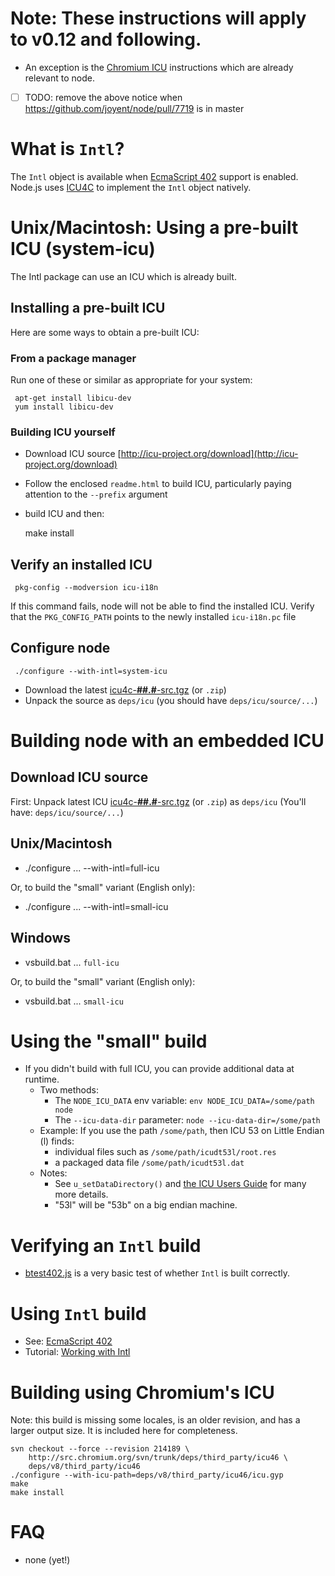 # Note: These instructions will apply to v0.12 and following.
- An exception is the [Chromium ICU](#building-using-chromiums-icu) instructions which are already relevant to node.
- [ ] TODO: remove the above notice when https://github.com/joyent/node/pull/7719 is in master

# What is `Intl`?
The `Intl` object is available when [EcmaScript 402](http://www.ecma-international.org/ecma-402/1.0/)
support is enabled.
Node.js uses [ICU4C](http://icu-project.org) to implement the `Intl` object natively.

# Unix/Macintosh: Using a pre-built ICU (system-icu)

The Intl package can use an ICU which is already built.  
## Installing a pre-built ICU
Here are some ways to obtain a pre-built ICU:

### From a package manager

Run one of these or similar as appropriate for your system:

     apt-get install libicu-dev
     yum install libicu-dev

### Building ICU yourself

* Download ICU source
  [http://icu-project.org/download](http://icu-project.org/download)

* Follow the enclosed `readme.html` to build ICU, particularly paying attention to the `--prefix` argument

* build ICU and then:

     make install

## Verify an installed ICU

     pkg-config --modversion icu-i18n

If this command fails, node will not be able to find the installed ICU. 
Verify that the `PKG_CONFIG_PATH` points to the newly installed `icu-i18n.pc` file

## Configure node

     ./configure --with-intl=system-icu

* Download the latest
  [icu4c-**##.#**-src.tgz](http://icu-project.org/download) (or `.zip`)
* Unpack the source as `deps/icu` (you should have `deps/icu/source/...`)

# Building node with an embedded ICU

## Download ICU source
First: Unpack latest ICU
  [icu4c-**##.#**-src.tgz](http://icu-project.org/download) (or `.zip`)
  as `deps/icu` (You'll have: `deps/icu/source/...`)

## Unix/Macintosh

* ./configure ... --with-intl=full-icu

Or, to build the "small" variant (English only):

* ./configure ... --with-intl=small-icu

## Windows

* vsbuild.bat ... `full-icu`

Or, to build the "small" variant (English only):

* vsbuild.bat ... `small-icu`

# Using the "small" build

   * If you didn't build with full ICU, you can provide additional
     data at runtime.
      * Two methods:
        * The `NODE_ICU_DATA` env variable:   `env
          NODE_ICU_DATA=/some/path node`
        * The `--icu-data-dir` parameter:   `node
          --icu-data-dir=/some/path`
      * Example:  If you use the path `/some/path`, then ICU 53 on
        Little Endian (l) finds:
        * individual files such as `/some/path/icudt53l/root.res`
        * a packaged data file `/some/path/icudt53l.dat`
      * Notes:
        * See `u_setDataDirectory()` and
        [the ICU Users Guide](http://userguide.icu-project.org/icudata)
        for many more details.
        * "53l" will be "53b" on a big endian machine.

# Verifying an `Intl` build
- [btest402.js](https://github.com/srl295/btest402) is a very basic test of whether `Intl` is built correctly.

# Using `Intl` build
- See: [EcmaScript 402](http://www.ecma-international.org/ecma-402/1.0/)
- Tutorial: [Working with Intl](http://code.tutsplus.com/tutorials/working-with-intl--cms-21082)

# Building using Chromium's ICU

Note: this build is missing some locales, is an older revision, and has a larger output size.
It is included here for completeness.

    svn checkout --force --revision 214189 \
        http://src.chromium.org/svn/trunk/deps/third_party/icu46 \
        deps/v8/third_party/icu46
    ./configure --with-icu-path=deps/v8/third_party/icu46/icu.gyp
    make
    make install

# FAQ
* none (yet!)